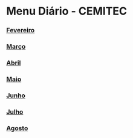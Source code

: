 # Menu Diário - CEMITEC

### [Fevereiro](./fevereiro.md)

### [Março](./marco.md)

### [Abril](./abril.md)

### [Maio](./maio.md)

### [Junho](./junho.md)

### [Julho](./julho.md)

### [Agosto](./agosto.md)
